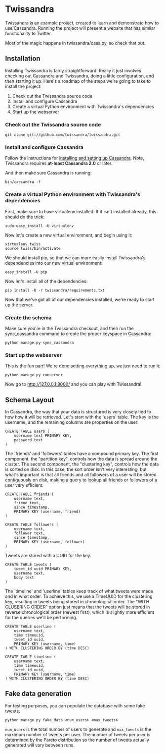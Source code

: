 # Twissandra

Twissandra is an example project, created to learn and demonstrate how to use
Cassandra.  Running the project will present a website that has similar
functionality to Twitter.

Most of the magic happens in twissandra/cass.py, so check that out.

## Installation

Installing Twissandra is fairly straightforward.  Really it just involves
checking out Cassandra and Twissandra, doing a little configuration, and
then starting it up.  Here's a roadmap of the steps we're going to take to
install the project:

1. Check out the Twissandra source code
2. Install and configure Cassandra
3. Create a virtual Python environment with Twissandra's dependencies
4. Start up the webserver

### Check out the Twissandra source code

    git clone git://github.com/twissandra/twissandra.git

### Install and configure Cassandra

Follow the instructions for [installing and setting up Cassandra](http://wiki.apache.org/cassandra/GettingStarted).
Note, Twissandra requires **at-least Cassandra 2.0** or later.

And then make sure Cassandra is running:

    bin/cassandra -f

### Create a virtual Python environment with Twissandra's dependencies

First, make sure to have virtualenv installed.  If it isn't installed already,
this should do the trick:

    sudo easy_install -U virtualenv

Now let's create a new virtual environment, and begin using it:

    virtualenv twiss
    source twiss/bin/activate

We should install pip, so that we can more easily install Twissandra's
dependencies into our new virtual environment:

    easy_install -U pip

Now let's install all of the dependencies:

    pip install -U -r twissandra/requirements.txt

Now that we've got all of our dependencies installed, we're ready to start up
the server.

### Create the schema

Make sure you're in the Twissandra checkout, and then run the sync_cassandra
command to create the proper keyspace in Cassandra:

    python manage.py sync_cassandra

### Start up the webserver

This is the fun part! We're done setting everything up, we just need to run it:

    python manage.py runserver

Now go to http://127.0.0.1:8000/ and you can play with Twissandra!

## Schema Layout

In Cassandra, the way that your data is structured is very closely tied to how
how it will be retrieved.  Let's start with the 'users' table. The key is
the username, and the remaining columns are properties on the user:

    CREATE TABLE users (
        username text PRIMARY KEY,
        password text
    )

The 'friends' and 'followers' tables have a compound primary key. The first
component, the "partition key", controls how the data is spread around the
cluster.  The second component, the "clustering key", controls how the data
is sorted on disk.  In this case, the sort order isn't very interesting,
but what's important is that all friends and all followers of a user will be
stored contiguously on disk, making a query to lookup all friends or followers
of a user very efficient.

    CREATE TABLE friends (
        username text,
        friend text,
        since timestamp,
        PRIMARY KEY (username, friend)
    )

    CREATE TABLE followers (
        username text,
        follower text,
        since timestamp,
        PRIMARY KEY (username, follower)
    )

Tweets are stored with a UUID for the key.

    CREATE TABLE tweets (
        tweet_id uuid PRIMARY KEY,
        username text,
        body text
    )

The 'timeline' and 'userline' tables keep track of what tweets were
made and in what order.  To achieve this, we use a TimeUUID for the
clustering key, resulting in tweets being stored in chronological
order.  The "WITH CLUSERING ORDER" option just means that the
tweets will be stored in reverse chronological order (newest first),
which is slightly more efficient for the queries we'll be performing.

    CREATE TABLE userline (
        username text,
        time timeuuid,
        tweet_id uuid,
        PRIMARY KEY (username, time)
    ) WITH CLUSTERING ORDER BY (time DESC)

    CREATE TABLE timeline (
        username text,
        time timeuuid,
        tweet_id uuid,
        PRIMARY KEY (username, time)
    ) WITH CLUSTERING ORDER BY (time DESC)


## Fake data generation

For testing purposes, you can populate the database with some fake tweets.

    python manage.py fake_data <num_users> <max_tweets>

`num_users` is the total number of users to generate and `max_tweets` is the
maximum number of tweets per user. The number of tweets per user is determined
by the Pareto distribution so the number of tweets actually generated will vary
between runs.
